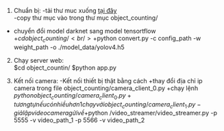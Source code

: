 1. Chuẩn bị:
-tải thư muc xuống <a href="https://drive.google.com/drive/folders/1-p5B7DQWr70F7DUP5EYvfE0nZNyKi3fX?usp=sharing&fbclid=IwAR3KwMP5UfvfND1oadMSwnbwXJ-4fGmTYADgf13fg4fdIrDWgJpqFwZY4Fw">tại đây</a> <br/>
-copy thư mục vào trong thư mục object_counting/
- chuyển đổi model darknet sang model tensortflow<br/>
+$cd object_counting/ <br/>
+$python convert.py -c config_path -w weight_path -o ./model_data/yolov4.h5 <br/>
2. Chạy server web: <br/>
$cd object_countin/
$python app.py <br/>

3. Kết nối camera:
-Kết nối thiết bị thật bằng cách 
+thay đổi địa chỉ ip camera trong file object_counting/camera_client_0.py
+chạy lệnh $python object_counting/camera_client_0.py
+tương tự nếu có nhiều hơn 1 chạy với object_counting/camera_client_1.py 
-giả lập video camera gửi về
+$python /video_streamer/video_streamer.py -p 5555 -v video_path_1 -p 5566 -v video_path_2

